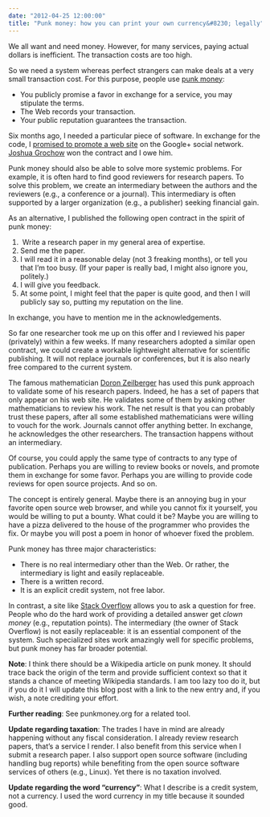```yaml
---
date: "2012-04-25 12:00:00"
title: "Punk money: how you can print your own currency&#8230; legally"
---
```




We all want and need money. However, for many services, paying actual dollars is inefficient. The transaction costs are too high. 

So we need a system whereas perfect strangers can make deals at a very small transaction cost. For this purpose, people use [punk money](https://mobile.twitter.com/i/guest#!/search/realtime/%23punkmoney):

- You publicly promise a favor in exchange for a service, you may stipulate the terms.
- The Web records your transaction.
- Your public reputation guarantees the transaction.


Six months ago, I needed a particular piece of software. In exchange for the code, I [promised to promote a web site](https://plus.google.com/+DanielLemirePhD/posts/4JD7YZZK6vf) on the Google+ social network. [Joshua Grochow](https://plus.google.com/112791705546370961242/posts) won the contract and I owe him.

Punk money should also be able to solve more systemic problems. For example, it is often hard to find good reviewers for research papers. To solve this problem, we create an intermediary between the authors and the reviewers (e.g., a conference or a journal). This intermediary is often supported by a larger organization (e.g., a publisher) seeking financial gain.

As an alternative, I published the following open contract in the spirit of punk money:

> 
1.  Write a research paper in my general area of expertise.
1. Send me the paper.
1. I will read it in a reasonable delay (not 3 freaking months), or tell you that I&rsquo;m too busy. (If your paper is really bad, I might also ignore you, politely.)
1. I will give you feedback.
1. At some point, I might feel that the paper is quite good, and then I will publicly say so, putting my reputation on the line.


In exchange, you have to mention me in the acknowledgements.



So far one researcher took me up on this offer and I reviewed his paper (privately) within a few weeks. If many researchers adopted a similar open contract, we could create a workable lightweight alternative for scientific publishing. It will not replace journals or conferences, but it is also nearly free compared to the current system.

The famous mathematician [Doron Zeilberger](http://www.math.rutgers.edu/~zeilberg/pj.html) has used this punk approach to validate some of his research papers. Indeed, he has a set of papers that only appear on his web site. He validates some of them by asking other mathematicians to review his work. The net result is that you can probably trust these papers, after all some established mathematicians were willing to vouch for the work. Journals cannot offer anything better. In exchange, he acknowledges the other researchers. The transaction happens without an intermediary. 

Of course, you could apply the same type of contracts to any type of publication. Perhaps you are willing to review books or novels, and promote them in exchange for some favor. Perhaps you are willing to provide code reviews for open source projects. And so on.

The concept is entirely general. Maybe there is an annoying bug in your favorite open source web browser, and while you cannot fix it yourself, you would be willing to put a bounty. What could it be? Maybe you are willing to have a pizza delivered to the house of the programmer who provides the fix. Or maybe you will post a poem in honor of whoever fixed the problem. 

Punk money has three major characteristics:

- There is no real intermediary other than the Web. Or rather, the intermediary is light and easily replaceable.
- There is a written record.
- It is an explicit credit system, not free labor.


In contrast, a site like [Stack Overflow](http://stackoverflow.com/) allows you to ask a question for free. People who do the hard work of providing a detailed answer get <em>clown money</em> (e.g., reputation points). The intermediary (the owner of Stack Overflow) is not easily replaceable: it is an essential component of the system. Such specialized sites work amazingly well for specific problems, but punk money has far broader potential.

__Note__: I think there should be a Wikipedia article on punk money. It should trace back the origin of the term and provide sufficient context so that it stands a chance of meeting Wikipedia standards. I am too lazy too do it, but if you do it I will update this blog post with a link to the new entry and, if you wish, a note crediting your effort.

__Further reading__: See punkmoney.org for a related tool.

__Update regarding taxation__: The trades I have in mind are already happening without any fiscal consideration. I already review research papers, that&rsquo;s a service I render. I also benefit from this service when I submit a research paper. I also support open source software (including handling bug reports) while benefiting from the open source software services of others (e.g., Linux). Yet there is no taxation involved.

__Update regarding the word &ldquo;currency&rdquo;__: What I describe is a credit system, not a currency. I used the word currency in my title because it sounded good.

